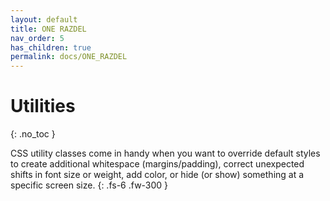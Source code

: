 ```yaml
---
layout: default
title: ONE RAZDEL
nav_order: 5
has_children: true
permalink: docs/ONE_RAZDEL
---
```


# Utilities
{: .no_toc }

CSS utility classes come in handy when you want to override default styles to create additional whitespace (margins/padding), correct unexpected shifts in font size or weight, add color, or hide (or show) something at a specific screen size.
{: .fs-6 .fw-300 }
